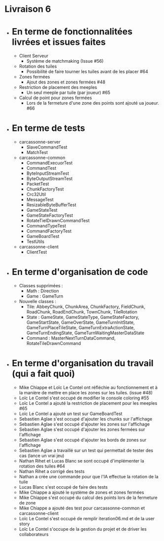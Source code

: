 # Livraison 6
- # En terme de fonctionnalitées livrées et issues faites
  - Client Serveur
    - Système de matchmaking (Issue #56)
  - Rotation des tuiles
    - Possibilité de faire tourner les tuiles avant de les placer #64
  - Zones fermées 
    - Ajout des zones et zones fermées #48
  - Restriction de placement des meeples
    - Un seul meeple par tuile (par joueur) #65 
  - Calcul de point pour zones fermées
    - Lors de la fermeture d'une zone des points sont ajouté ua joueur. #66


- # En terme de tests 
  - carcassonne-server
    - SlaveCommandTest
    - MatchTest
  - carcassonne-common
    - CommandExecuorTest
    - CommandTest
    - ByteInputStreamTest
    - ByteOutputStreamTest
    - PacketTest
    - ChunkFactoryTest
    - Crc32Util
    - MessageTest
    - ResizableByteBufferTest
    - GameStateTest
    - GameStateFactoryTest
    - RotateTielDrawnCommandTest
    - CommandTypeTest
    - CommandFactoryTest
    - GameBoardTest
    - TestUtils
  - carcassonne-client
    - ClientTest

- # En terme d'organisation de code
  - Classes supprimées : 
    - Math : Direction
    - Game : GameTurn
  - Nouvelle classes : 
    - Tile: AbbeyChunk, ChunkArea, ChunkFactory, FieldChunk, RoadChunk, RoadEndChunk, TownChunk, TileRotation
    - State : GameState, GameStateType, GameStateFactory, GameStartState, GameOverState, GameTurnInitState, GameTurnPlaceTileState, GameTurnExtraActionState, GameTurnEndingState, GameTurnWaitingMasterDataState
    - Command : MasterNextTurnDataCommand, RotateTileDrawnCommand 

- # En terme d'organisation du travail (qui a fait quoi)
  - Mike Chiappe et Loïc Le Contel ont réfléchie au fonctionnement et à la manière de mettre en place les zones sur les tuiles. (issue #48)
  - Loïc Le Contel s'est occupé de modifier le console coloring #55
  - Loïc Le Contel a ajouté la restriction de placement pour les meeples #65
  - Loïc Le Contel a ajouté un test sur GameBoardTest
  - Sebastien Aglae s'est occupé d'ajouter les chunks sur l'affichage
  - Sebastien Aglae s'est occupé d'ajouter les zones sur l'affichage
  - Sebastien Aglae s'est occupé d'ajouter les zones fermées sur l'affichage
  - Sebastien Aglae s'est occupé d'ajouter les bords de zones sur l'affichage
  - Sebastien Aglae a travaillé sur un test qui permettait de tester des cas (lance un vrai jeu)
  - Nathan Rihet et Lucas Blanc se sont occupé d'implémenter la rotation des tuiles #64
  - Nathan Rihet a corrigé des tests 
  - Nathan a crée une commande pour que l'IA effectue la rotation de la tuile
  - Lucas Blanc s'est occupé de faire des tests 
  - Mike Chiappe a ajouté le système de zones et zones fermées
  - Mike Chiappe s'est occupé du calcul des points lors de la fermeture de zone
  - Mike Chiappe a ajouté des test pour carcassonne-common et carcassonne-client
  - Loïc Le Contel s'est occupé de remplir iteration06.md et de la user story
  - Loïc Le Contel s'occupe de la gestion du projet et de driver les collaborateurs
